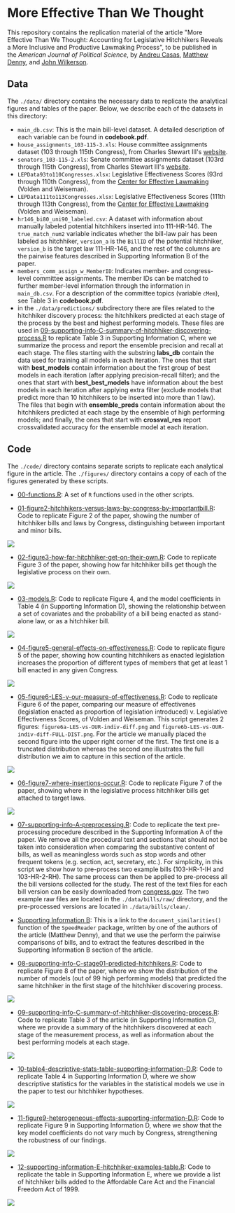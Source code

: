# More Effective Than We Thought
This repository contains the replication material of the article "More Effective Than We Thought: Accounting for Legislative Hitchhikers Reveals a More Inclusive and Productive Lawmaking Process", to be published in the _American Journal of Political Science_, by [Andreu Casas](http://andreucasas.com/), [Matthew Denny](http://www.mjdenny.com/), and [John Wilkerson](https://faculty.washington.edu/jwilker/Bio.pdf).


## Data
The `./data/` directory contains the necessary data to replicate the analytical figures and tables of the paper. Below, we describe each of the datasets in this directory:

  - `main_db.csv`: This is the main bill-level dataset. A detailed description of each variable can be found in **codebook.pdf**.
   - `house_assignments_103-115-3.xls`: House committee assignments dataset (103 through 115th Congress), from Charles Stewart III's [website](http://web.mit.edu/17.251/www/data_page.html). 
   - `senators_103-115-2.xls`: Senate committee assignments dataset (103rd through 115th Congress), from Charles Stewart III's [website](http://web.mit.edu/17.251/www/data_page.html). 
   - `LEPData93to110Congresses.xlsx`: Legislative Effectiveness Scores (93rd through 110th Congress), from the [Center for Effective Lawmaking](https://thelawmakers.org/data-download) (Volden and Weiseman).
   - `LEPData111to113Congresses.xlsx`: Legislative Effectiveness Scores (111th through 113th Congress), from the [Center for Effective Lawmaking](https://thelawmakers.org/data-download) (Volden and Weiseman).
   - `hr146_bi80_uni90_labeled.csv`: A dataset with information about manually labeled potential hitchhikers inserted into 111-HR-146. The `true_match_num2` variable indicates whether the bill-law pair has been labeled as hitchhiker, `version_a` is the `BillID` of the potential hitchhiker, `version_b` is the target law 111-HR-146, and the rest of the columns are the pairwise features described in Supporting Information B of the paper.
   - `members_comm_assign_w_MemberID`: Indicates member- and congress- level committee assignments. The member IDs can be matched to further member-level information through the information in `main_db.csv`. For a description of the committee topics (variable `cMem`), see Table 3 in **codebook.pdf**. 
   - in the `./data/predictions/` subdirectory there are files related to the hitchhiker discovery process: the hitchhikers predicted at each stage of the process by the best and highest performing models. These files are used in [09-supporting-info-C-summary-of-hitchhiker-discovering-process.R](https://github.com/CasAndreu/hitchhiker_bills/blob/master/code/09-supporting-information-C-summary-of-hitchhiker-discovering-process.R) to replicate Table 3 in Supporting Information C, where we summarize the process and report the ensemble precision and recall at each stage. The files starting with the substring **labs_db** contain the data used for training all models in each iteration. The ones that start with **best_models** contain information about the first group of best models in each iteration (after applying precision-recall filter); and the ones that start with **best_best_models** have information about the best models in each iteration after applying extra filter (exclude models that predict more than 10 hitchhikers to be inserted into more than 1 law). The files that begin with **ensemble_preds** contain information about the hitchhikers predicted at each stage by the ensemble of high performing models; and finally, the ones that start with **crossval_res** report crossvalidated accuracy for the ensemble model at each iteration.
   
## Code
The `./code/` directory contains separate scripts to replicate each analytical figure in the article. The `./figures/` directory contains a copy of each of the figures generated by these scripts. 

  - [00-functions.R](https://github.com/CasAndreu/hitchhiker_bills/blob/master/code/00-functions.R): A set of `R` functions used in the other scripts. 

  - [01-figure2-hitchhikers-versus-laws-by-congress-by-importantbill.R](https://github.com/CasAndreu/hitchhiker_bills/blob/master/code/01-figure2-hitchhikers-versus-laws-by-congress-by-importantbill.R): Code to replicate Figure 2 of the paper, showing the number of hitchhiker bills and laws by Congress, distinguishing between important and minor bills.

<img src = "https://github.com/CasAndreu/hitchhiker_bills/blob/master/figures/figure2_BW.png">

  - [02-figure3-how-far-hitchhiker-get-on-their-own.R](https://github.com/CasAndreu/hitchhiker_bills/blob/master/code/02-figure3-how-far-hitchhikers-get-on-their-own.R): Code to replicate Figure 3 of the paper, showing how far hitchhiker bills get though the legislative process on their own.
<img src = "https://github.com/CasAndreu/hitchhiker_bills/blob/master/figures/figure3_BW.png">

  - [03-models.R](https://github.com/CasAndreu/hitchhiker_bills/blob/master/code/03-models.R): Code to replicate Figure 4, and the model coefficients in Table 4 (in Supporting Information D), showing the relationship between a set of covariates and the probability of a bill being enacted as stand-alone law, or as a hitchhiker bill.
  
<img src = "https://github.com/CasAndreu/hitchhiker_bills/blob/master/figures/figure4-coefficient-plot.png">

  - [04-figure5-general-effects-on-effectiveness.R](https://github.com/CasAndreu/hitchhiker_bills/blob/master/code/04-figure5-general-effect-on-effectiveness.R): Code to replicate figure 5 of the paper, showing how counting hitchhikers as enacted legislation increases the proportion of different types of members that get at least 1 bill enacted in any given Congress.
 
<img src = "https://github.com/CasAndreu/hitchhiker_bills/blob/master/figures/figure5_so_what_BW.png">

  - [05-figure6-LES-v-our-measure-of-effectiveness.R](https://github.com/CasAndreu/hitchhiker_bills/blob/master/code/05-figure6-LES-v-our-measure-of-effectiveness.R): Code to replicate Figure 6 of the paper, comparing our measure of effectivenes (legislation enacted as proportion of legislation introduced) v. Legislative Effectiveness Scores, of Volden and Weiseman. This script generates 2 figures: `figure6a-LES-vs-OUR-indiv-diff.png` and `figure6b-LES-vs-OUR-indiv-diff-FULL-DIST.png`. For the article we manually placed the second figure into the upper right corner of the first. The first one is a truncated distribution whereas the second one illustrates the full distribution we aim to capture in this section of the article.
 
<img src = "https://github.com/CasAndreu/hitchhiker_bills/blob/master/figures/figure6a-LES-vs-OUR-indiv-diff.png">


  - [06-figure7-where-insertions-occur.R](https://github.com/CasAndreu/hitchhiker_bills/blob/master/code/06-figure7-where-insertions-occur.R): Code to replicate Figure 7 of the paper, showing where in the legislative process hitchhiker bills get attached to target laws.
 
<img src = "https://github.com/CasAndreu/hitchhiker_bills/blob/master/figures/figure7_where_hitchhiker_get_picked_up.png">

  - [07-supporting-info-A-preprocessing.R](https://github.com/CasAndreu/hitchhiker_bills/blob/master/code/07-supporting-info-A-preprocessing.R): Code to replicate the text pre-processing procedure described in the Supporting Information A of the paper. We remove all the procedural text and sections that should not be taken into consideration when comparing the substantive content of bills, as well as meaningless words such as stop words and other frequent tokens (e.g. section, act, secretary, etc.). For simplicity, in this script we show how to pre-process two example bills (103-HR-1-IH and 103-HR-2-RH). The same process can then be applied to pre-process all the bill versions collected for the study. The rest of the text files for each bill version can be easily downloaded from [congress.gov](http://congress.gov). The two example raw files are located in the `./data/bills/raw/` directory, and the pre-processed versions are located in `./data/bills/clean/`.
 
  - [Supporting Information B](https://github.com/matthewjdenny/SpeedReader/blob/master/R/document_similarities.R): This is a link to the `document_similarities()` function of the `SpeedReader` package, written by one of the authors of the article (Matthew Denny), and that we use the perform the pairwise comparisons of bills, and to extract the features described in the Supporting Information B section of the article.
  
  - [08-supporting-info-C-stage01-predicted-hitchhikers.R](https://github.com/CasAndreu/hitchhiker_bills/blob/master/code/08-supporting-info-C-stage01-predicted-hitchhikers.R): Code to replicate Figure 8 of the paper, where we show the distribution of the number of models (out of 99 high performing models) that predicted the same hitchhiker in the first stage of the hitchhiker discovering process.
  
<img src = "https://github.com/CasAndreu/hitchhiker_bills/blob/master/figures/figure8-hitchhikers_barplot_iter1.png">  

  - [09-supporting-info-C-summary-of-hitchhiker-discovering-process.R](https://github.com/CasAndreu/hitchhiker_bills/blob/master/code/09-supporting-information-C-summary-of-hitchhiker-discovering-process.R): Code to replicate Table 3 of the article (in Supporting Information C), where we provide a summary of the hitchhikers discovered at each stage of the measurement process, as well as information about the best performing models at each stage.
  
<img src = "https://github.com/CasAndreu/hitchhiker_bills/blob/master/figures/table3-summary-hitchhiker-discovering-process.png">

  - [10-table4-descriptive-stats-table-supporting-information-D.R](https://github.com/CasAndreu/hitchhiker_bills/blob/master/code/10-table4-descriptive-stats-table-supporting-information-D.R): Code to replicate Table 4 in Supporting Information D, where we show descriptive statistics for the variables in the statistical models we use in the paper to test our hitchhiker hypotheses.
  
<img src = "https://github.com/CasAndreu/hitchhiker_bills/blob/master/figures/table4-descriptive-stats-model-data.png">

  - [11-figure9-heterogeneous-effects-supporting-information-D.R](https://github.com/CasAndreu/hitchhiker_bills/blob/master/code/11-figure9-heterogeneous-effects-supporting-information-D.R): Code to replicate Figure 9 in Supporting Information D, where we show that the key model coefficients do not vary much by Congress, strengthening the robustness of our findings.
  
<img src = "https://github.com/CasAndreu/hitchhiker_bills/blob/master/figures/figure9-hetero-effects.png">

  - [12-supporting-information-E-hitchhiker-examples-table.R](https://github.com/CasAndreu/hitchhiker_bills/blob/master/code/12-supporting-information-E-hitchhiker-examples-table.R): Code to replicate the table in Supporting Information E, where we provide a list of hitchhiker bills added to the Affordable Care Act and the Financial Freedom Act of 1999.
  
<img src = "https://github.com/CasAndreu/hitchhiker_bills/blob/master/figures/SI-D-hitchhiker-examples.png">

